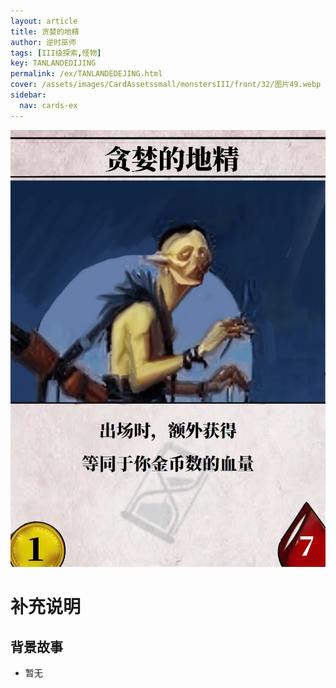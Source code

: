 ```yaml
---
layout: article
title: 贪婪的地精
author: 逆时巫师
tags: [III级探索,怪物]
key: TANLANDEDIJING
permalink: /ex/TANLANDEDEJING.html
cover: /assets/images/CardAssetssmall/monstersIII/front/32/图片49.webp
sidebar:
  nav: cards-ex
---
```

![](/assets/images/CardAssets/monstersIII/front/32/图片49.webp)

# 补充说明



## 背景故事
* 暂无